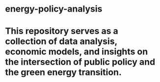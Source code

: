 # energy-policy-analysis
# This repository serves as a collection of data analysis, economic models, and insights on the intersection of public policy and the green energy transition.
